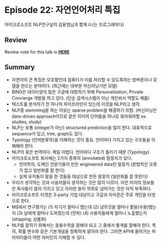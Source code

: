 # Episode 22: 자연언어처리 특집
마이크로소프트 NLP연구실의 김용범님과 함께 (나는 프로그래머다)

## Review
Review note for this talk is [**HERE**](https://1drv.ms/w/s!AllPqyV9kKUrgzm7VpY08sVlyiXP)

## Summary
* 자연어의 큰 특징은 모호함인데 컴퓨터가 이를 처리할 수 있도록하는 방버론이나 모델을 만드는 분야이다. (최근에는 대부분 머신러닝기반 모델)
* BING은 데이터양이 많은 구글에 대항하기 위해 Personalization, Private Concierge 개발을 하고 있다. (단순 검색시스템이 아닌 개인비서 역할도 해줌)
* 텍스트를 분석하기 전 하나의 파이프라인이 있는데 이것을 NLP라고 생각.
* NLP중 stemming을 하는 이유는 sparse problem을 해결하기 위함. (머신러닝은 data-driven approach이므로 같은 의미의 단어들을 하나로 묶어줘야함 ex. studies, study)
* NLP는 보통 (integer가 아닌) structured prediction을 많이 한다. 대표적으로 sequence가 있고, tree, graph도 있다.
* Typology (언어분류학)을 이해하는 것이 중요. 언어마다 가지고 있는 구조들을 이해해야 한다.
* NLP의 꽃은 번역이다. 제일 어렵다. 언어마다 구조가 틀리기 때문 (Typology).
* 마이크로소프트 회사에는 2가지 종류의 (annotated) 말뭉치가 있다.
   * 언어학자, 도메인 전문가들이 만든 engineered data인 말뭉치 (문법적인 오류가 없고 일반화를 잘 한다)
   * 실제 유저들이 말을 한 것들을 대상으로 만든 말뭉치 (일반화를 잘 못한다)
* 우리가 생각하는 것과 사용자들이 생각하는 것은 많이 다르다. 이런 차이의 정보들은 회사들이 많이 가지고 있고 이러한 들이 학회로 넘어가는 것은 아직 부족하다.
* 마이크로소프트 타겟은 3-party 기업 대상이고 구글과 아마존은 주로 개인을 타겟으로 한다.
* MS에서 연구평가는 (1) 자기가 얼마나 했는데 (2) 남의것을 얼마나 활용(수용)했는지 (3) 남에게 얼마나 도와줬는데 (전파) (4) 사용자들에게 얼마나 노출했는지 (shipping; 상품화)
* NLP를 잘하기 위해서는 응용수학을 잘해야 되고 그 중에서 통계를 잘해야 한다. 특히, 확률 변수와 같은 기본개념을 정확하게 알아야 한다. 그러면 API에 들어가는 파라미터들이 어떤 의미인지 이해할 수 있다.
